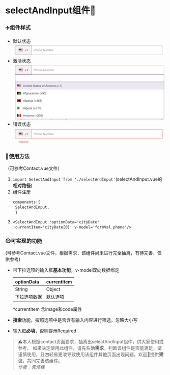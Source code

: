 # selectAndInput组件🐑
### ✈️组件样式
- 默认状态
![](imgs/selectAndInputDefault.png)
- 激活状态
![](imgs/selectAndInputActive.png)
- 错误状态
![](imgs/selectAndInputError.png)

### 🤖️使用方法
（可参考Contact.vue文件）
1. `import SelectAndInput from './selectAndInput'`(selectAndInput.vue的**相对路径**)
2. 组件注册
   ```
   components:{
    SelectAndInput,
    }
    ```
3. 
    ```
    <SelectAndInput :optionData='cityDate' 
    :currentItem='cityDate[0]' v-model='formVal.phone'/>
    ```
    
### 😊可实现的功能
(可参考Contact.vue文件，根据需求，该组件尚未进行完全抽离，有待完善，仅供参考)
- 带下拉选项的输入框**基本功能**，v-model双向数据绑定

    optionData | currentItem 
    ----|-----
    String | Object
    下拉选项数据 | 默认选项  
    *currentItem 含image和code属性
    
- **搜索**功能，按照选项中是否含有输入内容进行筛选，忽略大小写
- 输入框**必填**，否则提示Required

>⚠️本人根据contact页面要求，抽离出selectAndInput组件，供大家使用或参考。
如果决定使用此组件，请先名确**需求**，判断该组件是否能满足，请谨慎使用，且勿轻易更改导致使用该组件其他页面出现问题。欢迎👏提供**建议**，共同完善该组件。    
*作者：党伟佳*  